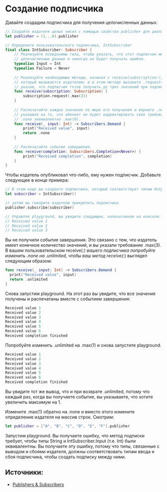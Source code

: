 # Создание подписчика

Давайте создадим подписчика для получения целочисленных данных:
```swift
// Создайте издателя целых чисел с помощью свойства publisher для диапазона.
let publisher = (1...6).publisher

// Определите пользовательского подписчика, IntSubscriber
final class IntSubscriber: Subscriber {
    // Реализуйте псевдонимы типа, чтобы указать, что этот подписчик может получать
    // целочисленные данные и никогда не будет получать ошибки.
    typealias Input = Int
    typealias Failure = Never
    
    // Реализуйте необходимые методы, начиная с receive(subscription:),
    // который вызывается издателем; и в этом методе вызовите .request(_:) в подписке (subscription),
    // указав, что подписчик готов получить до трех значений при подписке.
    func receive(subscription: Subscription) {
        subscription.request(.max(3))
    }
    
    // Распечатайте каждое значение по мере его получения и верните .none,
    // указывая на то, что абонент не будет корректировать свое требование;
    // .none эквивалентно .max(0).
    func receive(_ input: Int) -> Subscribers.Demand {
        print("Received value", input)
        return .none
    }
    
    // Распечатайте событие завершения.
    func receive(completion: Subscribers.Completion<Never>) {
        print("Received completion", completion)
    }
}
```

Чтобы издатель опубликовал что-либо, ему нужен подписчик. Добавьте следующее в конце примера:

```swift
// В этом коде вы создаете подписчика, который соответствует типам Output и Failure издателя.
let subscriber = IntSubscriber()

// затем вы говорите издателю прикрепить подписчика
publisher.subscribe(subscriber)

// Управляя playground, вы увидите следующее, напечатанное на консоли:
// Received value 1
// Received value 2
// Received value 3
```

Вы не получили событие завершения. Это связано с тем, что издатель имеет конечное количество значений, и вы указали требование .max(3).
В вашем пользовательском receive(_:) вашего подписчика попробуйте изменить .none на .unlimited, чтобы ваш метод receive(_:) выглядел следующим образом:

```swift
func receive(_ input: Int) -> Subscribers.Demand {
  print("Received value", input)
  return .unlimited
}
```

Снова запустим playground. На этот раз вы увидите, что все значения получены и распечатаны вместе с событием завершения:

```swift
Received value 1
Received value 2
Received value 3
Received value 4
Received value 5
Received value 6
Received completion finished
```

Попробуйте изменить .unlimited на .max(1) и снова запустите playground.

```swift
Received value 1
Received value 2
Received value 3
Received value 4
Received value 5
Received value 6
Received completion finished
```

Вы увидите тот же вывод, что и при возврате .unlimited, потому что каждый раз, когда вы получаете событие, вы указываете, что хотите увеличить максимум на 1.

Измените .max(1) обратно на .none и вместо этого измените определение издателя на массив строк. Смотрим:

```swift
let publisher = ["A", "B", "C", "D", "E", "F"].publisher
```

Запустим playground. Вы получаете ошибку, что метод подписки требует, чтобы типы String и IntSubscriber.Input (т.е. Int) были эквивалентны. Вы получаете эту ошибку, потому что типы, связанные с выводом и сбоями издателя, должны соответствовать типам ввода и сбоя подписчика, чтобы создать подписку между ними.

## Источники:
- [Publishers & Subscribers](https://www.kodeco.com/books/combine-asynchronous-programming-with-swift/v2.0/chapters/2-publishers-subscribers)

